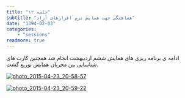 ```yaml
---
title: "جلسه ۱۲"
subtitle: "هماهنگی جهت همایش نرم افزارهای آزاد"
date: "1394-02-03"
categories:
    - "sessions"
readmore: true
---
```

ادامه ی برنامه ریزی های همایش ششم اردیبهشت انجام شد همچنین کارت های شناسایی بین مجریان همایش توزیع گشت.

[![photo_2015-04-23_20-58-57](../../img/71cbfeae-fdbb-11e6-86dd-a088b4d860141488289219.128536.jpg)](img/71cbfeae-fdbb-11e6-86dd-a088b4d860141488289219.128536.jpg)

[![photo_2015-04-23_20-59-22](../../img/71cc01e2-fdbb-11e6-86dd-a088b4d860141488289219.1285982.jpg)](img/71cc01e2-fdbb-11e6-86dd-a088b4d860141488289219.1285982.jpg)

